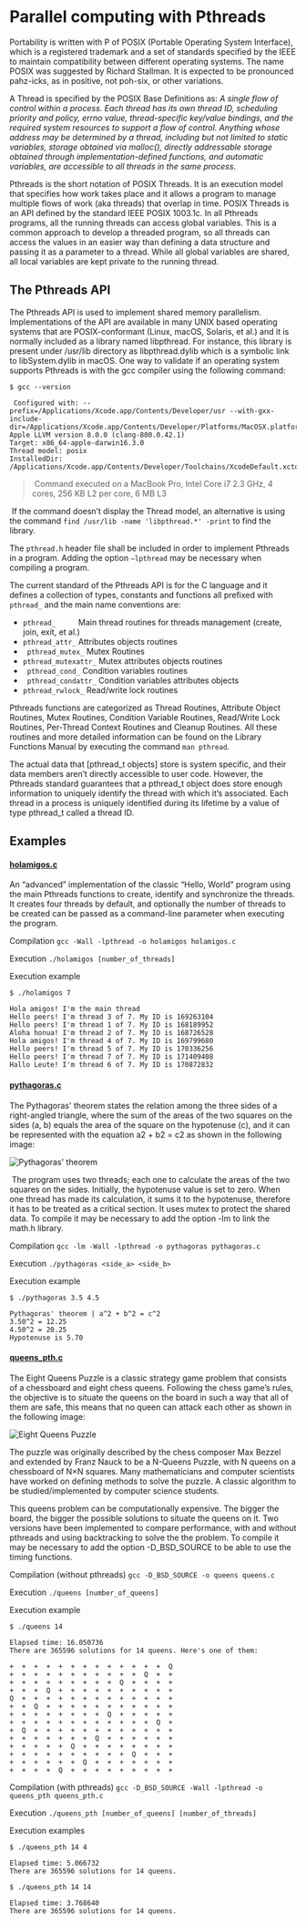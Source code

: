 # Parallel computing with Pthreads

Portability is written with P of POSIX (Portable Operating System Interface), which is a registered trademark and a set of standards specified by the IEEE to maintain compatibility between different operating systems. The name POSIX was suggested by Richard Stallman. It is expected to be pronounced pahz-icks, as in positive, not poh-six, or other variations.

A Thread is specified by the POSIX Base Definitions as:
_A single flow of control within a process. Each thread has its own thread ID, scheduling priority and policy, errno value, thread-specific key/value bindings, and the required system resources to support a flow of control. Anything whose address may be determined by a thread, including but not limited to static variables, storage obtained via malloc(), directly addressable storage obtained through implementation-defined functions, and automatic variables, are accessible to all threads in the same process_.

Pthreads is the short notation of POSIX Threads. It is an execution model that specifies how work takes place and it allows a program to manage multiple flows of work (aka threads) that overlap in time. POSIX Threads is an API defined by the standard IEEE POSIX 1003.1c.
In all Pthreads programs, all the running threads can access global variables. This is a common approach to develop a threaded program, so all threads can access the values in an easier way than defining a data structure and passing it as a parameter to a thread. While all global variables are shared, all local variables are kept private to the running thread.


## The Pthreads API

The Pthreads API is used to implement shared memory parallelism. Implementations of the API are available in many UNIX based operating systems that are POSIX-conformant (Linux, macOS, Solaris, et al.) and it is normally included as a library named libpthread. For instance, this library is present under /usr/lib directory as libpthread.dylib which is a symbolic link to libSystem.dylib in macOS. One way to validate if an operating system supports Pthreads is with the gcc compiler using the following command:
```
$ gcc --version

 Configured with: --prefix=/Applications/Xcode.app/Contents/Developer/usr --with-gxx-include-dir=/Applications/Xcode.app/Contents/Developer/Platforms/MacOSX.platform/Developer/SDKs/MacOSX10.12.sdk/usr/include/c++/4.2.1
Apple LLVM version 8.0.0 (clang-800.0.42.1)
Target: x86_64-apple-darwin16.3.0
Thread model: posix
InstalledDir: /Applications/Xcode.app/Contents/Developer/Toolchains/XcodeDefault.xctoolchain/usr/bin
```
>  Command executed on a MacBook Pro, Intel Core i7 2.3 GHz, 4 cores, 256 KB L2 per core, 6 MB L3

 If the command doesn’t display the Thread model, an alternative is using the command `find /usr/lib -name 'libpthread.*' -print` to find the library.

The `pthread.h` header file shall be included in order to implement Pthreads in a program. Adding the option `−lpthread` may be necessary when compiling a program.

The current standard of the Pthreads API is for the C language and it defines a collection of types, constants and functions all prefixed with `pthread_` and the main name conventions are:

- `pthread_     ` Main thread routines for threads management (create, join, exit, et al.)
- `pthread_attr_` Attributes objects routines
- ` pthread_mutex_` Mutex Routines 
- `pthread_mutexattr_`    Mutex attributes objects routines
- ` pthread_cond_`	    Condition variables routines
- ` pthread_condattr_`	    Condition variables attributes objects 
- `pthread_rwlock_`	    Read/write lock routines

Pthreads functions are categorized as Thread Routines, Attribute Object Routines, Mutex Routines, Condition Variable Routines, Read/Write Lock Routines, Per-Thread Context Routines and Cleanup Routines. All these routines and more detailed information can be found on the Library Functions Manual by executing the command `man pthread`.

The actual data that [pthread_t objects] store is system specific, and their data members aren’t directly accessible to user code. However, the Pthreads standard guarantees that a pthread_t  object does store enough information to uniquely identify the thread with which it’s associated. Each thread in a process is uniquely identified during its lifetime by a value of type pthread_t called a thread ID.

## Examples

#### [holamigos.c](holamigos.c)

An “advanced” implementation of the classic “Hello, World” program using the main Pthreads functions to create, identify and synchronize the threads. It creates four threads by default, and optionally the number of threads to be created can be passed as a command-line parameter when executing the program.

Compilation
`gcc -Wall -lpthread -o holamigos holamigos.c`

Execution
`./holamigos [number_of_threads]`

Execution example
```
$ ./holamigos 7

Hola amigos! I'm the main thread
Hello peers! I'm thread 3 of 7. My ID is 169263104
Hello peers! I'm thread 1 of 7. My ID is 168189952
Aloha honua! I'm thread 2 of 7. My ID is 168726528
Hola amigos! I'm thread 4 of 7. My ID is 169799680
Hello peers! I'm thread 5 of 7. My ID is 170336256
Hello peers! I'm thread 7 of 7. My ID is 171409408
Hallo Leute! I'm thread 6 of 7. My ID is 170872832
```

#### [pythagoras.c](pythagoras.c)

The Pythagoras' theorem states the relation among the three sides of a right-angled triangle, where the sum of the areas of the two squares on the sides (a, b) equals the area of the square on the hypotenuse (c), and it can be represented with the equation a2 + b2 = c2 as shown in the following image:

![Pythagoras' theorem](img/pythagorean.png)

 The program uses two threads; each one to calculate the areas of the two squares on the sides. Initially, the hypotenuse value is set to zero. When one thread has made its calculation, it sums it to the hypotenuse, therefore it has to be treated as a critical section. It uses mutex to protect the shared data. To compile it may be necessary to add the option -lm to link the math.h library.

Compilation
`gcc -lm -Wall -lpthread -o pythagoras pythagoras.c`

Execution
`./pythagoras <side_a> <side_b>`

Execution example
```
$ ./pythagoras 3.5 4.5

Pythagoras' theorem | a^2 + b^2 = c^2
3.50^2 = 12.25
4.50^2 = 20.25
Hypotenuse is 5.70
```

#### [queens_pth.c](queens_pth.c)

The Eight Queens Puzzle is a classic strategy game problem that consists of a chessboard and eight chess queens. Following the chess game’s rules, the objective is to situate the queens on  the board in such a way that all of them are safe, this means that no queen can attack each other as shown in the following image:

![Eight Queens Puzzle](img/8-queens.gif)

The puzzle was originally described by the chess composer Max Bezzel and extended by Franz Nauck to be a N-Queens Puzzle, with N queens on a chessboard of  N×N squares. Many mathematicians and computer scientists have worked on defining methods to solve the puzzle. A classic algorithm to be studied/implemented by computer science students.

This queens problem can be computationally expensive. The bigger the board, the bigger the possible solutions to situate the queens on it. Two versions have been implemented to compare performance, with and without pthreads and using backtracking to solve the the problem. To compile it may be necessary to add the option -D_BSD_SOURCE to be able to use the timing functions.

Compilation (without pthreads)
`gcc -D_BSD_SOURCE -o queens queens.c`

Execution
`./queens [number_of_queens]`

Execution example
```
$ ./queens 14

Elapsed time: 16.050736
There are 365596 solutions for 14 queens. Here's one of them:

+  +  +  +  +  +  +  +  +  +  +  +  +  Q
+  +  +  +  +  +  +  +  +  +  +  Q  +  +
+  +  +  +  +  +  +  +  +  Q  +  +  +  +
+  +  +  Q  +  +  +  +  +  +  +  +  +  +
Q  +  +  +  +  +  +  +  +  +  +  +  +  +
+  +  Q  +  +  +  +  +  +  +  +  +  +  +
+  +  +  +  +  +  +  +  Q  +  +  +  +  +
+  +  +  +  +  +  +  +  +  +  +  +  Q  +
+  Q  +  +  +  +  +  +  +  +  +  +  +  +
+  +  +  +  +  +  +  Q  +  +  +  +  +  +
+  +  +  +  +  Q  +  +  +  +  +  +  +  +
+  +  +  +  +  +  +  +  +  +  Q  +  +  +
+  +  +  +  +  +  Q  +  +  +  +  +  +  +
+  +  +  +  Q  +  +  +  +  +  +  +  +  +
```

Compilation (with pthreads)
`gcc -D_BSD_SOURCE -Wall -lpthread -o queens_pth queens_pth.c`

Execution 
`./queens_pth [number_of_queens] [number_of_threads]`

Execution examples
```
$ ./queens_pth 14 4

Elapsed time: 5.066732
There are 365596 solutions for 14 queens.

$ ./queens_pth 14 14

Elapsed time: 3.768640
There are 365596 solutions for 14 queens.
```
